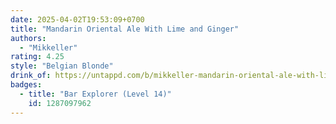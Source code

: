 ```yaml
---
date: 2025-04-02T19:53:09+0700
title: "Mandarin Oriental Ale With Lime and Ginger"
authors:
  - "Mikkeller"
rating: 4.25
style: "Belgian Blonde"
drink_of: https://untappd.com/b/mikkeller-mandarin-oriental-ale-with-lime-and-ginger/1871661
badges:
  - title: "Bar Explorer (Level 14)"
    id: 1287097962
---
```


